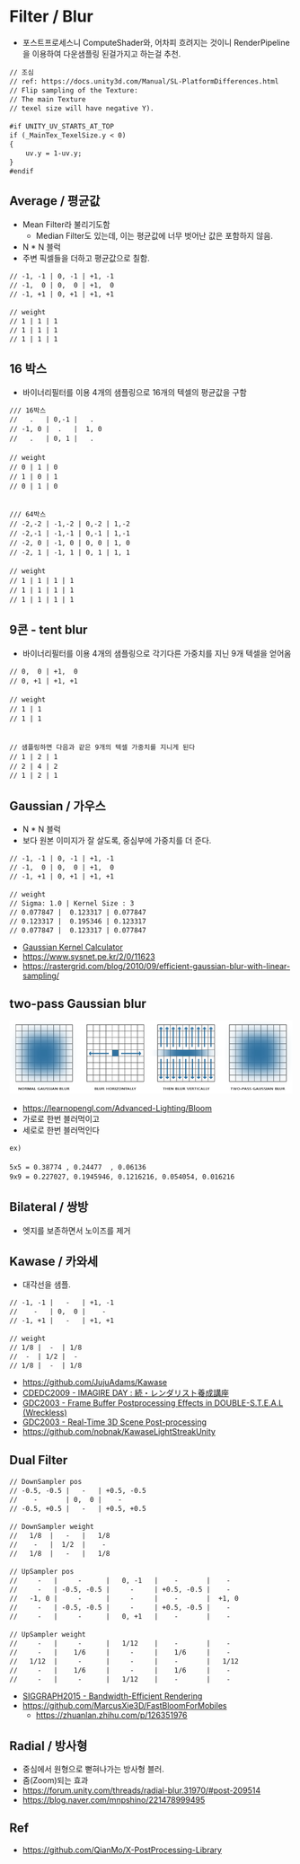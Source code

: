 # Filter / Blur

- 포스트프로세스니 ComputeShader와, 어차피 흐려지는 것이니 RenderPipeline을 이용하여 다운샘플링 된걸가지고 하는걸 추천.

``` hlsl
// 조심
// ref: https://docs.unity3d.com/Manual/SL-PlatformDifferences.html
// Flip sampling of the Texture: 
// The main Texture
// texel size will have negative Y).

#if UNITY_UV_STARTS_AT_TOP
if (_MainTex_TexelSize.y < 0)
{
    uv.y = 1-uv.y;
}
#endif
```

## Average / 평균값

- Mean Filter라 불리기도함
  - Median Filter도 있는데, 이는 평균값에 너무 벗어난 값은 포함하지 않음.
- N * N 블럭
- 주변 픽셀들을 더하고 평균값으로 칠함.

``` hlsl
// -1, -1 | 0, -1 | +1, -1
// -1,  0 | 0,  0 | +1,  0
// -1, +1 | 0, +1 | +1, +1

// weight
// 1 | 1 | 1
// 1 | 1 | 1
// 1 | 1 | 1
```

## 16 박스

- 바이너리필터를 이용 4개의 샘플링으로 16개의 텍셀의 평균값을 구함

```txt
/// 16박스
//   .   | 0,-1 |   .  
// -1, 0 |  .   |  1, 0  
//   .   | 0, 1 |   .  

// weight
// 0 | 1 | 0
// 1 | 0 | 1
// 0 | 1 | 0


/// 64박스
// -2,-2 | -1,-2 | 0,-2 | 1,-2
// -2,-1 | -1,-1 | 0,-1 | 1,-1
// -2, 0 | -1, 0 | 0, 0 | 1, 0
// -2, 1 | -1, 1 | 0, 1 | 1, 1

// weight
// 1 | 1 | 1 | 1
// 1 | 1 | 1 | 1
// 1 | 1 | 1 | 1
```

## 9콘 - tent blur

- 바이너리필터를 이용 4개의 샘플링으로 각기다른 가중치를 지닌 9개 텍셀을 얻어옴

``` txt
// 0,  0 | +1,  0
// 0, +1 | +1, +1

// weight
// 1 | 1
// 1 | 1


// 샘플링하면 다음과 같은 9개의 텍셀 가중치를 지니게 된다
// 1 | 2 | 1
// 2 | 4 | 2
// 1 | 2 | 1
```

## Gaussian / 가우스

- N * N 블럭
- 보다 원본 이미지가 잘 살도록, 중심부에 가중치를 더 준다.

``` hlsl
// -1, -1 | 0, -1 | +1, -1
// -1,  0 | 0,  0 | +1,  0
// -1, +1 | 0, +1 | +1, +1

// weight
// Sigma: 1.0 | Kernel Size : 3
// 0.077847 |  0.123317 | 0.077847
// 0.123317 |  0.195346 | 0.123317
// 0.077847 |  0.123317 | 0.077847
```

- [Gaussian Kernel Calculator](http://dev.theomader.com/gaussian-kernel-calculator/)
- <https://www.sysnet.pe.kr/2/0/11623>
- <https://rastergrid.com/blog/2010/09/efficient-gaussian-blur-with-linear-sampling/>

## two-pass Gaussian blur

![bloom_gaussian_two_pass.png](../res/bloom_gaussian_two_pass.png)

- <https://learnopengl.com/Advanced-Lighting/Bloom>
- 가로로 한번 블러먹이고
- 세로로 한번 블러먹인다

``` txt
ex)

5x5 = 0.38774 , 0.24477  , 0.06136
9x9 = 0.227027, 0.1945946, 0.1216216, 0.054054, 0.016216
```

## Bilateral / 쌍방

- 엣지를 보존하면서 노이즈를 제거

## Kawase / 카와세

- 대각선을 샘플.

``` hlsl
// -1, -1 |   -   | +1, -1
//    -   | 0,  0 |    -   
// -1, +1 |   -   | +1, +1

// weight
// 1/8 |  -  | 1/8
//  -  | 1/2 |  - 
// 1/8 |  -  | 1/8
```

- <https://github.com/JujuAdams/Kawase>
- [CDEDC2009 -  IMAGIRE DAY : 続・レンダリスト養成講座](https://cedil.cesa.or.jp/cedil_sessions/view/264)
- [GDC2003 - Frame Buffer Postprocessing Effects in DOUBLE-S.T.E.A.L (Wreckless)](http://genderi.org/frame-buffer-postprocessing-effects-in-double-s-t-e-a-l-wreckl.html)
- [GDC2003 - Real-Time 3D Scene Post-processing](https://developer.amd.com/wordpress/media/2012/10/Oat-ScenePostprocessing.pdf)
- https://github.com/nobnak/KawaseLightStreakUnity

## Dual Filter

``` hlsl
// DownSampler pos
// -0.5, -0.5 |   -   | +0.5, -0.5
//    -       | 0,  0 |    -   
// -0.5, +0.5 |   -   | +0.5, +0.5

// DownSampler weight
//   1/8  |   -   |   1/8
//    -   |  1/2  |    - 
//   1/8  |   -   |   1/8

// UpSampler pos
//     -   |     -      |   0, -1   |    -       |    -
//     -   | -0.5, -0.5 |     -     | +0.5, -0.5 |    -
//   -1, 0 |     -      |     -     |    -       |  +1, 0
//     -   | -0.5, -0.5 |     -     | +0.5, -0.5 |    -
//     -   |     -      |   0, +1   |    -       |    -

// UpSampler weight
//     -   |     -      |   1/12    |    -       |    -
//     -   |    1/6     |     -     |    1/6     |    -
//   1/12  |     -      |     -     |    -       |   1/12
//     -   |    1/6     |     -     |    1/6     |    -
//     -   |     -      |   1/12    |    -       |    -
```

- [SIGGRAPH2015 - Bandwidth-Efficient Rendering](https://community.arm.com/cfs-file/__key/communityserver-blogs-components-weblogfiles/00-00-00-20-66/siggraph2015_2D00_mmg_2D00_marius_2D00_notes.pdf)
- <https://github.com/MarcusXie3D/FastBloomForMobiles>
  - <https://zhuanlan.zhihu.com/p/126351976>

## Radial / 방사형

- 중심에서 원형으로 뻗혀나가는 방사형 블러.
- 줌(Zoom)되는 효과
- <https://forum.unity.com/threads/radial-blur.31970/#post-209514>
- <https://blog.naver.com/mnpshino/221478999495>

## Ref

- <https://github.com/QianMo/X-PostProcessing-Library>
